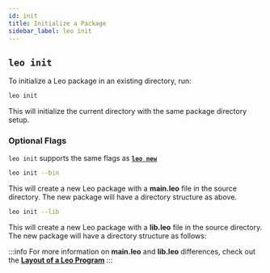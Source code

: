 ```yaml
---
id: init
title: Initialize a Package
sidebar_label: leo init
---
```


## `leo init`

To initialize a Leo package in an existing directory, run:
```bash
leo init
```
This will initialize the current directory with the same package directory setup.

### Optional Flags
`leo init` supports the same flags as [**`leo new`**](01_new.md#optional-flags)
```bash
leo init --bin
```
This will create a new Leo package with a **main.leo** file in the source directory. The new package will have a directory structure as above.

```bash
leo init --lib
```

This will create a new Leo package with a **lib.leo** file in the source directory. The new package will have a directory structure as follows:

:::info
For more information on **main.leo** and **lib.leo** differences, check out the [**Layout of a Leo Program**](../language/01_layout.md#binaries-vs-libraries)
:::